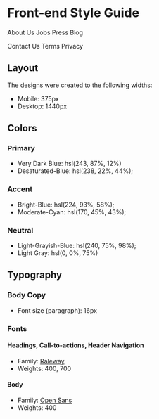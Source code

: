 # Front-end Style Guide

About Us
Jobs
Press
Blog

Contact Us
Terms
Privacy

## Layout

The designs were created to the following widths:

- Mobile: 375px
- Desktop: 1440px

## Colors

### Primary

- Very Dark Blue: hsl(243, 87%, 12%)
- Desaturated-Blue: hsl(238, 22%, 44%);

### Accent

- Bright-Blue: hsl(224, 93%, 58%);
- Moderate-Cyan: hsl(170, 45%, 43%);

### Neutral

- Light-Grayish-Blue: hsl(240, 75%, 98%);
- Light Gray: hsl(0, 0%, 75%)

## Typography

### Body Copy

- Font size (paragraph): 16px

### Fonts

#### Headings, Call-to-actions, Header Navigation

- Family: [Raleway](https://fonts.google.com/specimen/Raleway)
- Weights: 400, 700

#### Body

- Family: [Open Sans](https://fonts.google.com/specimen/Open+Sans)
- Weights: 400
